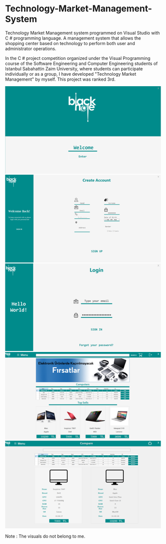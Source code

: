 # Technology-Market-Management-System

Technology Market Management system programmed on Visual Studio with C # programming language. A management system that allows the shopping center based on technology to perform both user and administrator operations.

In the C # project competition organized under the Visual Programming course of the Software Engineering and Computer Engineering students of Istanbul Sabahattin Zaim University, where students can participate individually or as a group, I have developed  "Technology Market Management" by myself. This project was ranked 3rd.

![](main.png)
![](register.png)
![](login.png)
![](home.png)
![](compare.png)

Note : The visuals do not belong to me.
